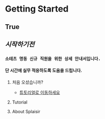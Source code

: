 # Getting Started
## True
## *시작하기전*
### `소테츠 명동 신규 직원을 위한 상세 안내서입니다.`


#### 단 시간에 실무 적응하도록 도움을 드립니다.

1. 처음 오셨습니까?
    - [튜토리얼로 이동하세요](#시작하기전)


3. Tutorial
4. About Splaisir
